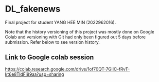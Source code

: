 # DL_fakenews
Final project for student YANG HEE MIN (2022962016).

Note that the history versioning of this project was mostly done on Google Colab and versioning with Git had only been figured out 5 days before submission. Refer below to see version history.

## Link to Google colab session
https://colab.research.google.com/drive/1of70QT-7GIIC-fRvT-kt6e8TIdFl89aa?usp=sharing
